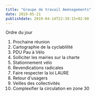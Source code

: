 ```yaml
---
title: "Groupe de travail Aménagements"
date: 2019-05-21
publishdate: 2019-04-14T22:39:15+02:00
---
```


Ordre du jour

1. Prochaine réunion
2. Cartographie de la cyclablilité
3. PDU Pau à Vélo
4. Solliciter les mairies sur la charte
5. Stationnement vélo
6. Revendications radicales
7. Faire respecter la loi LAURE
8. Retour d'usagers
9. Veilles des collectivités
10. Complexifier la circulation en zone 30